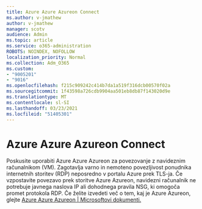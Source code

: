 ```yaml
---
title: Azure Azure Azureon Connect
ms.author: v-jmathew
author: v-jmathew
manager: scotv
audience: Admin
ms.topic: article
ms.service: o365-administration
ROBOTS: NOINDEX, NOFOLLOW
localization_priority: Normal
ms.collection: Adm_O365
ms.custom:
- "9005201"
- "9016"
ms.openlocfilehash: f215c909242c414b7da1a519f316dcb00570f02a
ms.sourcegitcommit: 1f43598a726cdb9904aa501eb8db87f143020d9e
ms.translationtype: MT
ms.contentlocale: sl-SI
ms.lasthandoff: 03/23/2021
ms.locfileid: "51405301"
---
```

# <a name="azure-bastion-connect"></a>Azure Azure Azureon Connect

Poskusite uporabiti Azure Azure Azureon za povezovanje z navideznim računalnikom (VM). Zagotavlja varno in nemoteno povezljivost ponudnika internetnih storitev (RDP) neposredno v portalu Azure prek TLS-ja. Če vzpostavite povezavo prek storitve Azure Azureon, navidezni računalnik ne potrebuje javnega naslova IP ali dohodnega pravila NSG, ki omogoča promet protokola RDP. Če želite izvedeti več o tem, kaj je Azure Azureon, glejte [Azure Azure Azureon | Microsoftovi dokumenti.](https://docs.microsoft.com/azure/bastion/bastion-overview)
